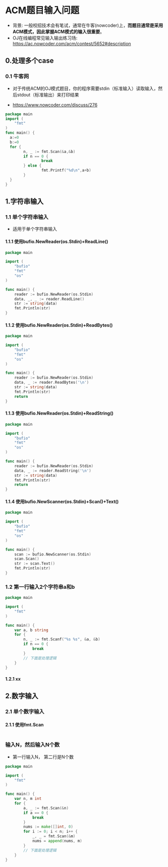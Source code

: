 # ACM题目输入问题

- 背景: 一般校招技术会有笔试，通常在牛客(nowcoder)上，**而题目通常是采用ACM模式，因此掌握ACM模式的输入很重要**。
- OJ在线编程常见输入输出练习场: https://ac.nowcoder.com/acm/contest/5652#description

## 0.处理多个case

### 0.1 牛客网

- 对于传统ACM的OJ模式题目，你的程序需要stdin（标准输入）读取输入，然后stdout（标准输出）来打印结果

- https://www.nowcoder.com/discuss/276

```go
package main
import (
    "fmt"
)
func main() {
  a:=0
  b:=0
  for {
        n, _ := fmt.Scan(&a,&b)
        if n == 0 {
                break
        } else {
                fmt.Printf("%d\n",a+b)
        }
  }
}
```

## 1.字符串输入

### 1.1 单个字符串输入

- 适用于单个字符串输入

#### 1.1.1 使用bufio.NewReader(os.Stdin)+ReadLine()

```go
package main

import (
	"bufio"
	"fmt"
	"os"
)

func main() {
	reader := bufio.NewReader(os.Stdin)
	data, _, _ := reader.ReadLine()
	str := string(data)
	fmt.Println(str)
}
```

#### 1.1.2 使用bufio.NewReader(os.Stdin)+ReadBytes()

```go
package main

import (
	"bufio"
	"fmt"
	"os"
)

func main() {
	reader := bufio.NewReader(os.Stdin)
	data, _ := reader.ReadBytes('\n')
	str := string(data)
	fmt.Println(str)
	return
}
```

#### 1.1.3 使用bufio.NewReader(os.Stdin)+ReadString()

```go
package main

import (
	"bufio"
	"fmt"
	"os"
)

func main() {
	reader := bufio.NewReader(os.Stdin)
	data, _ := reader.ReadString('\n')
	str := string(data)
	fmt.Println(str)
	return
}
```

#### 1.1.4 使用bufio.NewScanner(os.Stdin)+Scan()+Text()

```go
package main

import (
	"bufio"
	"fmt"
	"os"
)

func main() {
	scan := bufio.NewScanner(os.Stdin)
	scan.Scan()
	str := scan.Text()
	fmt.Println(str)
}
```

### 1.2 第一行输入2个字符串a和b

```go
package main

import (
	"fmt"
)

func main() {
	var a, b string
	for {
		n, _ := fmt.Scanf("%s %s", &a, &b)
		if n == 0 {
			break
		}
		// 下面是处理逻辑
	}
}
```

#### 1.2.1 xx

## 2.数字输入

### 2.1 单个数字输入

#### 2.1.1 使用fmt.Scan

```go

```

### 输入N，然后输入N个数

- 第一行输入N， 第二行是N个数

```go
package main

import (
	"fmt"
)

func main() {
	var n, m int
	for {
		a, _ := fmt.Scan(&n)
		if a == 0 {
			break
		}
		nums := make([]int, 0)
		for i := 0; i < n; i++ {
			_, _ = fmt.Scan(&m)
			nums = append(nums, m)
		}
        // 下面是处理逻辑
	}
}
```
